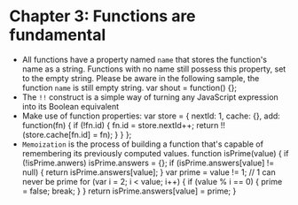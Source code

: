# Chapter 3: Functions are fundamental
* All functions have a property named `name` that stores the function's name as a string. Functions with no name still possess this property, set to the empty string. Please be aware in the following sample, the function `name` is still empty string.
      var shout = function() {};
* The `!!` construct is a simple way of turning any JavaScript expression into its Boolean equivalent      
* Make use of function properties:
      var store = {
        nextId: 1,
        cache: {},
        add: function(fn) {
          if (!fn.id) {
            fn.id = store.nextId++;
            return !!(store.cache[fn.id] = fn);
          }
        }
      };
* `Memoization` is the process of building a function that's capable of remembering its previously computed values.
      function isPrime(value) {
        if (!isPrime.anwers) isPrime.answers = {};
        if (isPrime.answers[value] != null) {
          return isPrime.answers[value];
        }
        var prime = value != 1; // 1 can never be prime
        for (var i = 2; i < value; i++) {
          if (value % i == 0) {
            prime = false;
            break;
          }
        }
        return isPrime.answers[value] = prime;
      }

